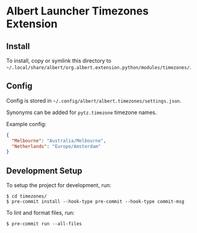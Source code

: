 # Albert Launcher Timezones Extension
## Install
To install, copy or symlink this directory to `~/.local/share/albert/org.albert.extension.python/modules/timezones/`.

## Config
Config is stored in `~/.config/albert/albert.timezones/settings.json`.

Synonyms can be added for `pytz.timezone` timezone names. 

Example config:

```json
{
  "Melbourne": "Australia/Melbourne",
  "Netherlands": "Europe/Amsterdam"
}
```

## Development Setup
To setup the project for development, run:

    $ cd timezones/
    $ pre-commit install --hook-type pre-commit --hook-type commit-msg

To lint and format files, run:

    $ pre-commit run --all-files
